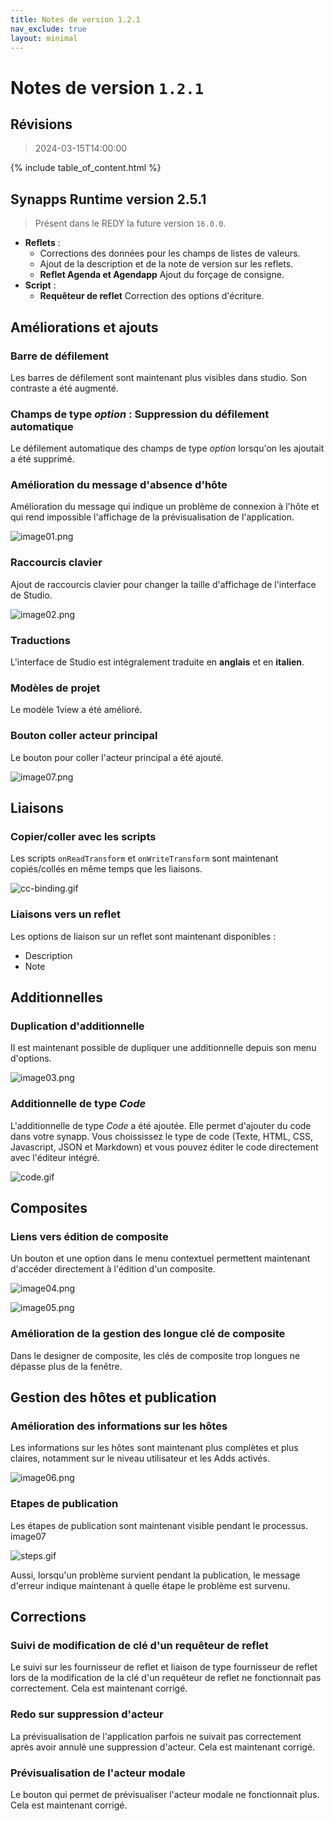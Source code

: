 ```yaml
---
title: Notes de version 1.2.1
nav_exclude: true
layout: minimal
---
```


# Notes de version `1.2.1`

## Révisions

> 2024-03-15T14:00:00


{% include table_of_content.html %}


## Synapps Runtime version 2.5.1

> Présent dans le REDY la future version `16.0.0`.

- **Reflets** :
  - Corrections des données pour les champs de listes de valeurs.
  - Ajout de la description et de la note de version sur les reflets.
  - **Reflet Agenda et Agendapp** Ajout du forçage de consigne.
- **Script** :
  - **Requêteur de reflet** Correction des options d'écriture.


## Améliorations et ajouts

### Barre de défilement

Les barres de défilement sont maintenant plus visibles dans studio. Son contraste a été augmenté.

### Champs de type *option* : Suppression du défilement automatique

Le défilement automatique des champs de type *option* lorsqu'on les ajoutait a été supprimé.

### Amélioration du message d'absence d'hôte

Amélioration du message qui indique un problème de connexion à l'hôte et qui rend impossible l'affichage de la prévisualisation de l'application.

![image01.png](assets/1.2.1/image01.png)

### Raccourcis clavier

Ajout de raccourcis clavier pour changer la taille d'affichage de l'interface de Studio.

![image02.png](assets/1.2.1/image02.png)

### Traductions

L'interface de Studio est intégralement traduite en **anglais** et en **italien**.

### Modèles de projet

Le modèle 1view a été amélioré.

### Bouton coller acteur principal

Le bouton pour coller l'acteur principal a été ajouté.

![image07.png](assets/1.2.1/image07.png)

## Liaisons

### Copier/coller avec les scripts

Les scripts `onReadTransform` et `onWriteTransform` sont maintenant copiés/collés en même temps que les liaisons.

![cc-binding.gif](assets/1.2.1/cc-binding.gif)

### Liaisons vers un reflet

Les options de liaison sur un reflet sont maintenant disponibles :
- Description
- Note

## Additionnelles

### Duplication d'additionnelle

II est maintenant possible de dupliquer une additionnelle depuis son menu d'options.

![image03.png](assets/1.2.1/image03.png)

### Additionnelle de type *Code*

L'additionnelle de type *Code* a été ajoutée. Elle permet d'ajouter du code dans votre synapp. Vous choississez le type de code (Texte, HTML, CSS, Javascript, JSON et Markdown) et vous pouvez éditer le code directement avec l'éditeur intégré.

![code.gif](assets/1.2.1/code.gif)

## Composites

### Liens vers édition de composite

Un bouton et une option dans le menu contextuel permettent maintenant d'accéder directement à l'édition d'un composite.

![image04.png](assets/1.2.1/image04.png)

![image05.png](assets/1.2.1/image05.png)


### Amélioration de la gestion des longue clé de composite

Dans le designer de composite, les clés de composite trop longues ne dépasse plus de la fenêtre.


## Gestion des hôtes et publication

### Amélioration des informations sur les hôtes

Les informations sur les hôtes sont maintenant plus complètes et plus claires, notamment sur le niveau utilisateur et les Adds activés.

![image06.png](assets/1.2.1/image06.png)

### Etapes de publication

Les étapes de publication sont maintenant visible pendant le processus.
image07

![steps.gif](assets/1.2.1/steps.gif)


Aussi, lorsqu'un problème survient pendant la publication, le message d'erreur indique maintenant à quelle étape le problème est survenu.

## Corrections

### Suivi de modification de clé d'un requêteur de reflet

Le suivi sur les fournisseur de reflet et liaison de type fournisseur de reflet lors de la modification de la clé d'un requêteur de reflet ne fonctionnait pas correctement. Cela est maintenant corrigé.

### Redo sur suppression d'acteur

La prévisualisation de l'application parfois ne suivait pas correctement après avoir annulé une suppression d'acteur. Cela est maintenant corrigé.

### Prévisualisation de l'acteur modale

Le bouton qui permet de prévisualiser l'acteur modale ne fonctionnait plus. Cela est maintenant corrigé.
